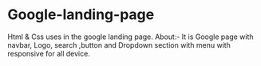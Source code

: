 # Google-landing-page
Html & Css uses in the google landing page.
About:- It is Google page with navbar, Logo, search ,button and
Dropdown section with menu with responsive for all device.

